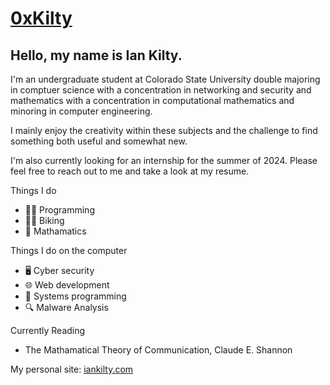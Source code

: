 # [0xKilty](https://iankilty.com/)
## Hello, my name is Ian Kilty. 

I'm an undergraduate student at Colorado State University double majoring in comptuer science with a concentration in networking and security and mathematics with a concentration in computational mathematics and minoring in computer engineering.

I mainly enjoy the creativity within these subjects and the challenge to find something both useful and somewhat new.

I'm also currently looking for an internship for the summer of 2024. Please feel free to reach out to me and take a look at my resume.

Things I do
- 👨‍💻 Programming
- 🚴‍♂️ Biking
- 🔢 Mathamatics

Things I do on the computer
- 🖥️ Cyber security
- 🌐 Web development
- 💾 Systems programming
- 🔍 Malware Analysis

Currently Reading
- The Mathamatical Theory of Communication, Claude E. Shannon

My personal site: [iankilty.com](https://iankilty.com)
